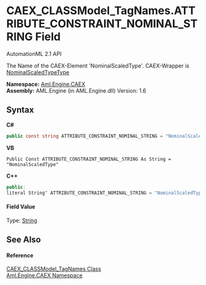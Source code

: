 # CAEX_CLASSModel_TagNames.ATTRIBUTE_CONSTRAINT_NOMINAL_STRING Field
AutomationML 2.1 API 

The Name of the CAEX-Element 'NominalScaledType'. CAEX-Wrapper is <a href="T_Aml_Engine_CAEX_NominalScaledTypeType">NominalScaledTypeType</a>

**Namespace:**&nbsp;<a href="N_Aml_Engine_CAEX">Aml.Engine.CAEX</a><br />**Assembly:**&nbsp;AML.Engine (in AML.Engine.dll) Version: 1.6

## Syntax

**C#**<br />
``` C#
public const string ATTRIBUTE_CONSTRAINT_NOMINAL_STRING = "NominalScaledType"
```

**VB**<br />
``` VB
Public Const ATTRIBUTE_CONSTRAINT_NOMINAL_STRING As String = "NominalScaledType"
```

**C++**<br />
``` C++
public:
literal String^ ATTRIBUTE_CONSTRAINT_NOMINAL_STRING = "NominalScaledType"
```


#### Field Value
Type: <a href="https://docs.microsoft.com/dotnet/api/system.string" target="_parent" rel="noopener noreferrer">String</a>

## See Also


#### Reference
<a href="T_Aml_Engine_CAEX_CAEX_CLASSModel_TagNames">CAEX_CLASSModel_TagNames Class</a><br /><a href="N_Aml_Engine_CAEX">Aml.Engine.CAEX Namespace</a><br />